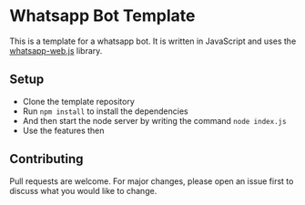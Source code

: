 # Whatsapp Bot Template

This is a template for a whatsapp bot. It is written in JavaScript and uses the [whatsapp-web.js](https://wwebjs.dev/) library.

## Setup

- Clone the template repository
- Run `npm install` to install the dependencies
- And then start the node server by writing the command `node index.js`
- Use the features then 
## Contributing

Pull requests are welcome. For major changes, please open an issue first to discuss what you would like to change.
